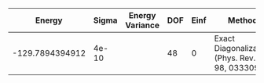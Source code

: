| Energy          | Sigma | Energy Variance | DOF | Einf | Method                                          | Data Repository |
|-----------------|-------|-----------------|-----|------|-------------------------------------------------|-----------------|
| -129.7894394912 | 4e-10 |                 | 48  | 0    | Exact Diagonalization (Phys. Rev. E 98, 033309) |                 |
